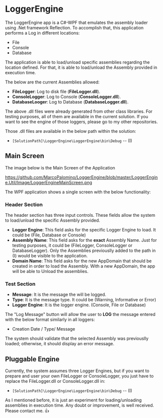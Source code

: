 # LoggerEngine

The LoggerEngine app is a C#-WPF that emulates the assembly loader using .Net framework Reflection. To accomplish that, this application performs a Log in different locations:

* File
* Console
* Database

The application is able to load/unload specific assemblies regarding the location defined. For that, it is able to load/unload the Assembly provided in execution time.

The below are the current Assemblies allowed:

* **FileLogger**: Log to disk file (**FileLogger.dll**).
* **ConsoleLogger**: Log to Console (**ConsoleLogger.dll**).
* **DatabaseLooger**: Log to Database (**DatabaseLogger.dll**).

The above .dll files were already generated from other class libraries. For testing purposes, all of them are available in the current solution. If you want to see the engine of those loggers, please go to my other repositories.

Those .dll files are available in the below path within the solution:

* `[SolutionPath]\LoggerEngine\LoggerEngine\bin\Debug` -- (I)

## Main Screen

The image below is the Main Screen of the Application

https://github.com/MarcoPalomino/LoggerEngine/blob/master/LoggerEngine.Util/Image/LoggerEngineMainScreen.png

The WPF application shows a single screen with the below functionality:

### Header Section

The header section has three input controls. These fields allow the system to load/unload the specific Assembly provided.

* **Logger Engine**: This field asks for the specific Logger Engine to load. It could be (File, Database or Console)
* **Assembly Name**: This field asks for the **exact** Assembly Name. Just for testing purposes, it could be (FileLogger, ConsoleLogger or DatabaseLogger). Only the Assemblies previouslly added to the path in (I) would be visible to the application.
* **Domain Name**: This field asks for the new AppDomain that should be created in order to load the Assembly. With a new AppDomain, the app will be able to Unload the assemblies.

### Test Section

* **Message**: It is the message the will be logged.
* **Type**: It is the message type. It could be (Warning, Informative or Error)
* **Logger Engine**: It is the logger engine. (Console, File or Database)

The "Log Message" button will allow the user to **LOG** the message entered with the below format similarly in all loggers:

* Creation Date / Type/ Message 

The system should validate that the selected Assembly was previouslly loaded; otherwise, it should display an error message.

## Pluggable Engine

Currently, the system assumes three Logger Engines, but if you want to prepare and user your own FileLogger or ConsoleLogger, you just have to replace the FileLogger.dll or ConsoleLogger.dll in:

* `[SolutionPath]\LoggerEngine\LoggerEngine\bin\Debug` -- (I)

As I mentioned before, it is just an experiment for loading/unloading assemblies in execution time. Any doubt or improvement, is well received. 
Please contact me.   :+1:
